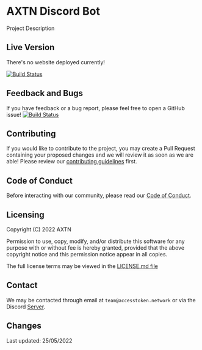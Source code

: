 # AXTN Discord Bot

Project Description

## Live Version

There's no website deployed currently!

<!--This page is currently deployed. [View the live website.]()-->

[![Build Status](https://github.com/github/opensource.guide/workflows/GitHub%20Actions%20CI/badge.svg)](https://github.com/AccessToken-Network/axtn-discord-bot/graphs/traffic)

## Feedback and Bugs

If you have feedback or a bug report, please feel free to open a GitHub issue!
[![Build Status](https://img.shields.io/github/issues/le3ch-tech/cryptic-discord-bot?label=Issues)](https://github.com/AccessToken-Network/axtn-discord-bot/issues)

## Contributing

If you would like to contribute to the project, you may create a Pull Request containing your proposed changes and we will review it as soon as we are able! Please review our [contributing guidelines](CONTRIBUTING.md) first.

## Code of Conduct

Before interacting with our community, please read our [Code of Conduct](CODE_OF_CONDUCT.md).

## Licensing

Copyright (C) 2022 AXTN

Permission to use, copy, modify, and/or distribute this software for any purpose with or without fee is hereby granted, provided that the above copyright notice and this permission notice appear in all copies.

The full license terms may be viewed in the [LICENSE.md file](./LICENSE.md)

## Contact

We may be contacted through email at `team@accesstoken.network` or via the Discord [Server](https://discord.gg/eJb9NgGTg7).

## Changes

Last updated: 25/05/2022
